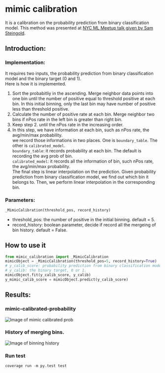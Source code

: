 # mimic calibration
It is a calibration on the probability prediction from binary classification model. 
This method was presented at [NYC ML Meetup talk given by Sam Steingold](https://www.youtube.com/watch?v=Cg--SC76I1I).

## Introduction:

### Implementation:
It requires two inputs, the probability prediction from binary classification model and the binary target (0 and 1).                                                                                                  
 Here is how it is implemented.
1. Sort the probabitliy in the ascending. Merge neighbor data points into one bin until the number of positive equal to threshold positive at each bin. In this initial binning, only the last bin may have number of positive less than threshold positive.
2. Calculate the number of positive rate at each bin. Merge neighbor two bins if nPos rate in the left bin is greater than right bin.                                                                                                 
3. Keep step 2. until the nPos rate in the increasing order.                                                                  
4. In this step, we have information at each bin, such as nPos rate, the avg/min/max probability.                             
we record those informations in two places. One is `boundary_table`. The other is `calibrated_model`.                          
`boundary_table`: it records probability at each bin. The default is recording the avg prob of bin.                          
`calibrated_model`: it records all the information of bin, such nPos rate, the avg/min/max probability.                      
The final step is linear interpolation on the prediction. Given probability prediction from binary classification model, we find out which bin it belongs to. Then, we perform linear interpolation in the corresponding bin.

### Parameters:
```python
_MimicCalibration(threshold_pos, record_history)
```
* threshold_pos: the number of positive in the initial binning. default = 5.
* record_history: boolean parameter, decide if record all the mergeing of bin history. default = False.

## How to use it

```python
from mimic_calibration import _MimicCalibration
mimicObject = _MimicCalibration(threshold_pos=5, record_history=True)
# y_calib_score: probability prediction from binary classification model
# y_calib: the binary target, 0 or 1.
mimicObject.fit(y_calib_score, y_calib)
y_mimic_calib_score = mimicObject.predict(y_calib_score)
```

## Results:
### mimic-calibrated-probability
![Image of mimic calibrated prob](https://github.com/pinjutien/mimic/blob/master/data/mimic_calib_prob.png)

### History of merging bins.
![Image of binning history](https://github.com/pinjutien/mimic/blob/master/data/merging_bins_history.png)

### Run test
```python
coverage run -m py.test test
```